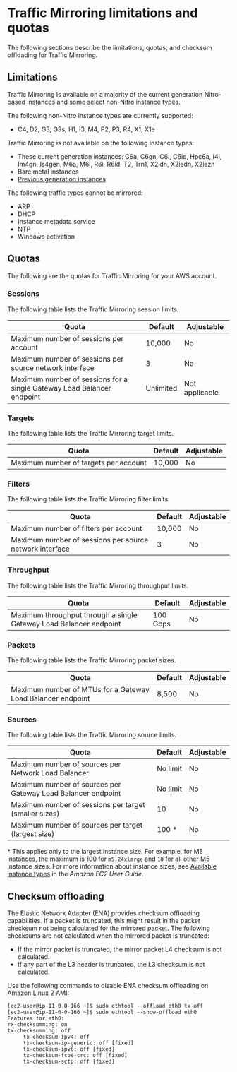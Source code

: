 # Traffic Mirroring limitations and quotas<a name="traffic-mirroring-limits"></a>

The following sections describe the limitations, quotas, and checksum offloading for Traffic Mirroring\.

## Limitations<a name="traffic-mirroring-limitations"></a>

Traffic Mirroring is available on a majority of the current generation Nitro\-based instances and some select non\-Nitro instance types\. 

The following non\-Nitro instance types are currently supported:
+ C4, D2, G3, G3s, H1, I3, M4, P2, P3, R4, X1, X1e

Traffic Mirroring is not available on the following instance types:
+ These current generation instances: C6a, C6gn, C6i, C6id, Hpc6a, I4i, Im4gn, Is4gen, M6a, M6i, R6i, R6id, T2, Trn1, X2idn, X2iedn, X2iezn
+ Bare metal instances
+ [Previous generation instances](https://docs.aws.amazon.com/AWSEC2/latest/UserGuide/instance-types.html#AvailableInstanceTypes)

The following traffic types cannot be mirrored:
+ ARP
+ DHCP
+ Instance metadata service
+ NTP
+ Windows activation

## Quotas<a name="traffic-mirroring-quotas"></a>

The following are the quotas for Traffic Mirroring for your AWS account\.

### Sessions<a name="traffic-mirroring-sessions"></a>

The following table lists the Traffic Mirroring session limits\.


| Quota | Default | Adjustable | 
| --- | --- | --- | 
|  Maximum number of sessions per account  |  10,000  | No | 
| Maximum number of sessions per source network interface |  3  | No | 
| Maximum number of sessions for a single Gateway Load Balancer endpoint | Unlimited | Not applicable | 

### Targets<a name="traffic-mirroring--limits-targets"></a>

The following table lists the Traffic Mirroring target limits\.


| Quota | Default | Adjustable | 
| --- | --- | --- | 
|  Maximum number of targets per account  |  10,000  | No | 

### Filters<a name="traffic-mirroring-limits-filters"></a>

The following table lists the Traffic Mirroring filter limits\.


| Quota | Default | Adjustable | 
| --- | --- | --- | 
|  Maximum number of filters per account  |  10,000  | No | 
| Maximum number of sessions per source network interface |  3  | No | 

### Throughput<a name="traffic-mirroring-throughput"></a>

The following table lists the Traffic Mirroring throughput limits\.


| Quota | Default | Adjustable | 
| --- | --- | --- | 
|  Maximum throughput through a single Gateway Load Balancer endpoint  | 100 Gbps | No | 

### Packets<a name="traffic-mirroring-packets"></a>

The following table lists the Traffic Mirroring packet sizes\.


| Quota | Default | Adjustable | 
| --- | --- | --- | 
|  Maximum number of MTUs for a Gateway Load Balancer endpoint  | 8,500 | No | 

### Sources<a name="traffic-mirroring-sources"></a>

The following table lists the Traffic Mirroring source limits\.


| Quota | Default | Adjustable | 
| --- | --- | --- | 
|  Maximum number of sources per Network Load Balancer  |  No limit  | No | 
| Maximum number of sources per Gateway Load Balancer endpoint | No limit | No | 
| Maximum number of sessions per target \(smaller sizes\) |  10  | No | 
| Maximum number of sources per target \(largest size\) | 100 \* | No | 

 \*  This applies only to the largest instance size\. For example, for M5 instances, the maximum is 100 for `m5.24xlarge` and `10` for all other M5 instance sizes\. For more information about instance sizes, see [Available instance types](https://docs.aws.amazon.com/AWSEC2/latest/UserGuide/instance-types.html#AvailableInstanceTypes) in the *Amazon EC2 User Guide*\. 

## Checksum offloading<a name="traffic-checksum-offloading"></a>

The Elastic Network Adapter \(ENA\) provides checksum offloading capabilities\. If a packet is truncated, this might result in the packet checksum not being calculated for the mirrored packet\. The following checksums are not calculated when the mirrored packet is truncated:
+ If the mirror packet is truncated, the mirror packet L4 checksum is not calculated\.
+ If any part of the L3 header is truncated, the L3 checksum is not calculated\.

Use the following commands to disable ENA checksum offloading on Amazon Linux 2 AMI:

```
[ec2-user@ip-11-0-0-166 ~]$ sudo ethtool --offload eth0 tx off 
[ec2-user@ip-11-0-0-166 ~]$ sudo ethtool --show-offload eth0
Features for eth0:
rx-checksumming: on
tx-checksumming: off
     tx-checksum-ipv4: off
     tx-checksum-ip-generic: off [fixed]
     tx-checksum-ipv6: off [fixed]
     tx-checksum-fcoe-crc: off [fixed]
     tx-checksum-sctp: off [fixed]
```